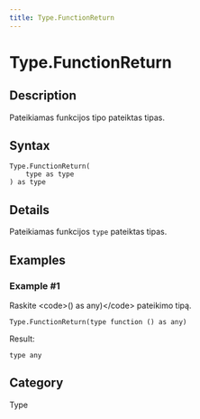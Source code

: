 ```yaml
---
title: Type.FunctionReturn
---
```


# Type.FunctionReturn


## Description

Pateikiamas funkcijos tipo pateiktas tipas.


## Syntax

```powerquery
Type.FunctionReturn(
    type as type
) as type
```


## Details

Pateikiamas funkcijos <code>type</code> pateiktas tipas.


## Examples

### Example #1 
Raskite &lt;code&gt;() as any)&lt;/code&gt; pateikimo tipą.
```powerquery
Type.FunctionReturn(type function () as any)
```

Result: 
```powerquery
type any
```




## Category
Type
